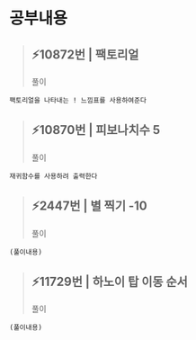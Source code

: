 # 공부내용 


> ⚡10872번 | 팩토리얼
> ------------
>  풀이
```
팩토리얼을 나타내는 ! 느낌표를 사용하여준다
```
> ⚡10870번 | 피보나치수 5
> ------------
>  풀이
```
재귀함수를 사용하려 출력한다
```
> ⚡2447번 | 별 찍기 -10
> ------------
>  풀이
```
(풀이내용)
```
> ⚡11729번 | 하노이 탑 이동 순서
> ------------
>  풀이
```
(풀이내용)
```
